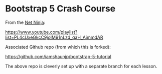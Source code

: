 # Bootstrap 5 Crash Course
From the [Net Ninja](https://netninja.dev/):

https://www.youtube.com/playlist?list=PL4cUxeGkcC9joIM91nLzd_qaH_AimmdAR

Associated Github repo (from which this is forked):

https://github.com/iamshaunjp/bootstrap-5-tutorial

The above repo is cleverly set up with a separate branch for each lesson.

